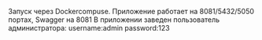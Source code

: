 Запуск через Dockercompuse.
Приложение работает на 8081/5432/5050 портах, Swagger на 8081
В приложении заведен пользователь администратора:
username:admin 
password:123
